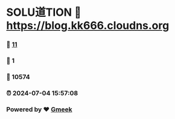# SOLU道TION :link: https://blog.kk666.cloudns.org 
### :page_facing_up: [11](https://blog.kk666.cloudns.org/tag.html) 
### :speech_balloon: 1 
### :hibiscus: 10574 
### :alarm_clock: 2024-07-04 15:57:08 
### Powered by :heart: [Gmeek](https://github.com/Meekdai/Gmeek)
